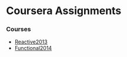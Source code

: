 
# Coursera Assignments

### Courses

- [Reactive2013](Reactive2013)
- [Functional2014](Functional2014)
